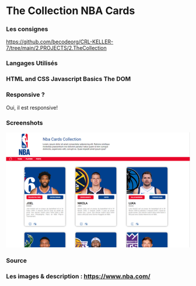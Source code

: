 <h1>The Collection NBA Cards</h2>

<h3>Les consignes</h3>
<a href="https://github.com/becodeorg/CRL-KELLER-7/tree/main/2.PROJECTS/2.TheCollection">https://github.com/becodeorg/CRL-KELLER-7/tree/main/2.PROJECTS/2.TheCollection</a>

<h3>Langages Utilisés<h3>

HTML and CSS
Javascript Basics
The DOM

<h3>Responsive ?</h3>

Oui, il est responsive!

<h3>Screenshots</h3>

<img src="projetCapture.png">

<h3>Source<h3>
Les images & description : <a href="https://www.nba.com/">https://www.nba.com/</a>
